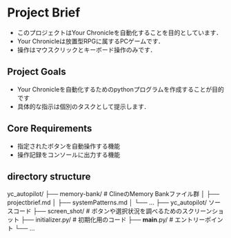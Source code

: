 # Project Brief
- このプロジェクトはYour Chronicleを自動化することを目的としています．
- Your Chronicleは放置型RPGに属するPCゲームです．
- 操作はマウスクリックとキーボード操作のみです．
## Project Goals

- Your Chronicleを自動化するためのpythonプログラムを作成することが目的です
- 具体的な指示は個別のタスクとして提示します．

## Core Requirements

- 指定されたボタンを自動操作する機能
- 操作記録をコンソールに出力する機能

## directory structure
yc_autopilot/
├── memory-bank/          # ClineのMemory Bankファイル群
│   ├── projectbrief.md
│   ├── systemPatterns.md
│   └── ...
├── yc_autopilot/ ソースコード
    ├── screen_shot/ # ボタンや選択状況を調べるためのスクリーンショット
    ├── initializer.py/ # 初期化用のコード
    ├── __main__.py/ # エントリーポイント
    └── ...
